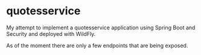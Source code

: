 # quotesservice

My attempt to implement a quotesservice application using Spring Boot and Security and deployed with WildFly.

As of the moment there are only a few endpoints that are being exposed.
